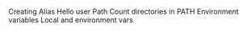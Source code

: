 Creating Alias
Hello user
Path
Count directories in PATH
Environment variables
Local and environment vars
